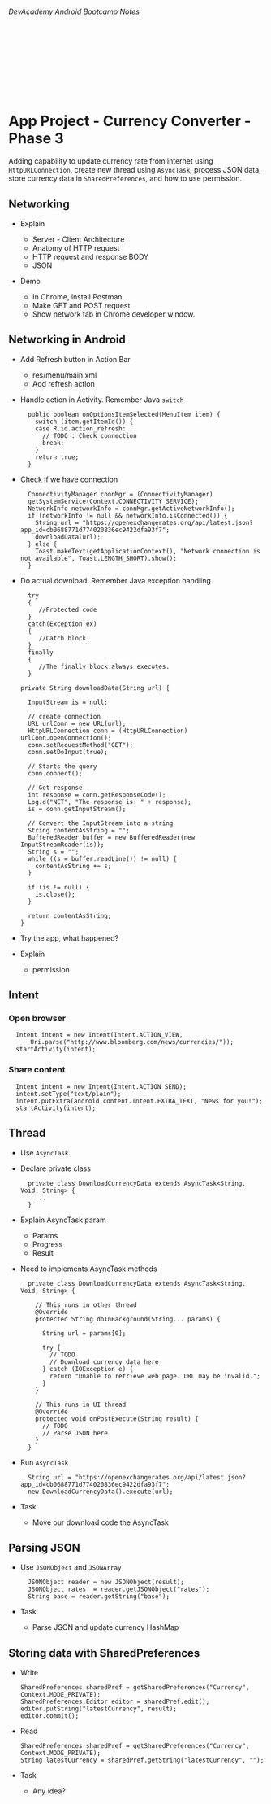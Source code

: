 
###### DevAcademy Android Bootcamp Notes

<br/>
<br/>
<br/>
<br/>
<br/>
<br/>
<br/>

# App Project - Currency Converter - Phase 3

Adding capability to update currency rate from internet using `HttpURLConnection`, create new thread using `AsyncTask`, process JSON data, store currency data in `SharedPreferences`, and how to use permission.

## Networking

* Explain
  * Server - Client Architecture
  * Anatomy of HTTP request
  * HTTP request and response BODY
  * JSON

* Demo
  * In Chrome, install Postman
  * Make GET and POST request
  * Show network tab in Chrome developer window.

## Networking in Android


* Add Refresh button in Action Bar
  * res/menu/main.xml
  * Add refresh action
* Handle action in Activity. Remember Java `switch`

  ```
    public boolean onOptionsItemSelected(MenuItem item) {
      switch (item.getItemId()) {
      case R.id.action_refresh:
        // TODO : Check connection
        break;
      }
      return true;
    } 
  ```

* Check if we have connection

  ```
    ConnectivityManager connMgr = (ConnectivityManager) 
    getSystemService(Context.CONNECTIVITY_SERVICE);
    NetworkInfo networkInfo = connMgr.getActiveNetworkInfo();
    if (networkInfo != null && networkInfo.isConnected()) {
      String url = "https://openexchangerates.org/api/latest.json?app_id=cb0688771d774020836ec9422dfa93f7";
      downloadData(url);
    } else {
      Toast.makeText(getApplicationContext(), "Network connection is not available", Toast.LENGTH_SHORT).show();
    }
  ```

* Do actual download. Remember Java exception handling
  ```
    try
    {
       //Protected code
    }
    catch(Exception ex)
    {
       //Catch block
    }
    finally
    {
       //The finally block always executes.
    }
  ```

  ```
  private String downloadData(String url) {

    InputStream is = null;

    // create connection
    URL urlConn = new URL(url);
    HttpURLConnection conn = (HttpURLConnection) urlConn.openConnection();
    conn.setRequestMethod("GET");
    conn.setDoInput(true);
    
    // Starts the query
    conn.connect();
    
    // Get response
    int response = conn.getResponseCode();
    Log.d("NET", "The response is: " + response);
    is = conn.getInputStream();

    // Convert the InputStream into a string
    String contentAsString = "";
    BufferedReader buffer = new BufferedReader(new InputStreamReader(is));
    String s = "";
    while ((s = buffer.readLine()) != null) {
      contentAsString += s;
    }

    if (is != null) {
      is.close();
    }

    return contentAsString;
  }
  ```

* Try the app, what happened?
* Explain
  * permission

## Intent

### Open browser

  ```
    Intent intent = new Intent(Intent.ACTION_VIEW, 
        Uri.parse("http://www.bloomberg.com/news/currencies/"));
    startActivity(intent);
  ```

### Share content

  ```
    Intent intent = new Intent(Intent.ACTION_SEND);
    intent.setType("text/plain");
    intent.putExtra(android.content.Intent.EXTRA_TEXT, "News for you!");
    startActivity(intent); 
  ```

## Thread

* Use `AsyncTask`
* Declare private class

  ```
    private class DownloadCurrencyData extends AsyncTask<String, Void, String> {
      ...
    }
  ```

* Explain AsyncTask param
  * Params
  * Progress
  * Result

* Need to implements AsyncTask methods

  ```
    private class DownloadCurrencyData extends AsyncTask<String, Void, String> {
      
      // This runs in other thread
      @Override
      protected String doInBackground(String... params) {

        String url = params[0];

        try {
          // TODO 
          // Download currency data here
        } catch (IOException e) {
          return "Unable to retrieve web page. URL may be invalid.";
        }
      }

      // This runs in UI thread
      @Override
      protected void onPostExecute(String result) {
        // TODO
        // Parse JSON here
      }
    }
  ```

* Run `AsyncTask`

  ```
    String url = "https://openexchangerates.org/api/latest.json?app_id=cb0688771d774020836ec9422dfa93f7";
    new DownloadCurrencyData().execute(url);
  ```

* Task
  * Move our download code the AsyncTask

## Parsing JSON

* Use `JSONObject` and `JSONArray`
  ```
    JSONObject reader = new JSONObject(result);
    JSONObject rates  = reader.getJSONObject("rates");
    String base = reader.getString("base");
  ```

* Task
  * Parse JSON and update currency HashMap

## Storing data with SharedPreferences

* Write
    ```
    SharedPreferences sharedPref = getSharedPreferences("Currency", Context.MODE_PRIVATE);
    SharedPreferences.Editor editor = sharedPref.edit();
    editor.putString("latestCurrency", result);
    editor.commit();
    ```

* Read
    ```
    SharedPreferences sharedPref = getSharedPreferences("Currency", Context.MODE_PRIVATE);
    String latestCurrency = sharedPref.getString("latestCurrency", "");
    ```

* Task
  * Any idea?
